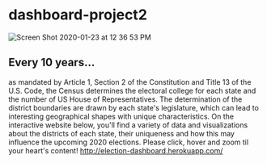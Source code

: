 # dashboard-project2
![Screen Shot 2020-01-23 at 12 36 53 PM](https://user-images.githubusercontent.com/54033512/73013447-f5418500-3ddd-11ea-8370-c15b08d51d64.png)
## Every 10 years...
as mandated by Article 1, Section 2 of the Constitution and Title 13 of the U.S. Code, the Census determines the electoral college for each state and the number of US House of Representatives. The determination of the district boundaries are drawn by each state's legislature, which can lead to interesting geographical shapes with unique characteristics. On the interactive website below, you'll find a variety of data and visualizations about the districts of each state, their uniqueness and how this may influence the upcoming 2020 elections. Please click, hover and zoom til your heart's content!
http://election-dashboard.herokuapp.com/
